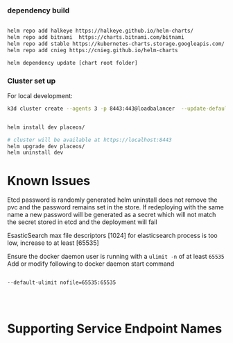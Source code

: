 ### dependency build

```sh

helm repo add halkeye https://halkeye.github.io/helm-charts/
helm repo add bitnami  https://charts.bitnami.com/bitnami
helm repo add stable https://kubernetes-charts.storage.googleapis.com/
helm repo add cnieg https://cnieg.github.io/helm-charts

helm dependency update [chart root folder]

```

### Cluster set up

For local development:

```sh
k3d cluster create --agents 3 -p 8443:443@loadbalancer  --update-default-kubeconfig


helm install dev placeos/

# cluster will be available at https://localhost:8443
helm upgrade dev placeos/
helm uninstall dev
```

# Known Issues

Etcd password is randomly generated
helm uninstall does not remove the pvc and the password remains set in the store.
If redeploying with the same name a new password will be generated as a secret which will not match the secret stored in etcd and the deployment will fail

EsasticSearch
max file descriptors [1024] for elasticsearch process is too low, increase to at least [65535]

Ensure the docker daemon user is running with a `ulimit -n` of at least `65535`
Add or modify following to docker daemon start command

```sh

--default-ulimit nofile=65535:65535

```

```



```

# Supporting Service Endpoint Names


